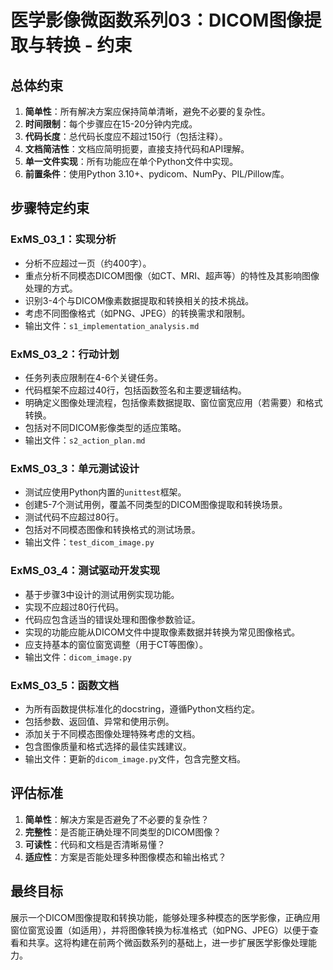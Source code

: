 # 医学影像微函数系列03：DICOM图像提取与转换 - 约束

## 总体约束

1. **简单性**：所有解决方案应保持简单清晰，避免不必要的复杂性。
2. **时间限制**：每个步骤应在15-20分钟内完成。
3. **代码长度**：总代码长度应不超过150行（包括注释）。
4. **文档简洁性**：文档应简明扼要，直接支持代码和API理解。
5. **单一文件实现**：所有功能应在单个Python文件中实现。
6. **前置条件**：使用Python 3.10+、pydicom、NumPy、PIL/Pillow库。

## 步骤特定约束

### ExMS_03_1：实现分析

- 分析不应超过一页（约400字）。
- 重点分析不同模态DICOM图像（如CT、MRI、超声等）的特性及其影响图像处理的方式。
- 识别3-4个与DICOM像素数据提取和转换相关的技术挑战。
- 考虑不同图像格式（如PNG、JPEG）的转换需求和限制。
- 输出文件：`s1_implementation_analysis.md`

### ExMS_03_2：行动计划

- 任务列表应限制在4-6个关键任务。
- 代码框架不应超过40行，包括函数签名和主要逻辑结构。
- 明确定义图像处理流程，包括像素数据提取、窗位窗宽应用（若需要）和格式转换。
- 包括对不同DICOM影像类型的适应策略。
- 输出文件：`s2_action_plan.md`

### ExMS_03_3：单元测试设计

- 测试应使用Python内置的`unittest`框架。
- 创建5-7个测试用例，覆盖不同类型的DICOM图像提取和转换场景。
- 测试代码不应超过80行。
- 包括对不同模态图像和转换格式的测试场景。
- 输出文件：`test_dicom_image.py`

### ExMS_03_4：测试驱动开发实现

- 基于步骤3中设计的测试用例实现功能。
- 实现不应超过80行代码。
- 代码应包含适当的错误处理和图像参数验证。
- 实现的功能应能从DICOM文件中提取像素数据并转换为常见图像格式。
- 应支持基本的窗位窗宽调整（用于CT等图像）。
- 输出文件：`dicom_image.py`

### ExMS_03_5：函数文档

- 为所有函数提供标准化的docstring，遵循Python文档约定。
- 包括参数、返回值、异常和使用示例。
- 添加关于不同模态图像处理特殊考虑的文档。
- 包含图像质量和格式选择的最佳实践建议。
- 输出文件：更新的`dicom_image.py`文件，包含完整文档。

## 评估标准

1. **简单性**：解决方案是否避免了不必要的复杂性？
2. **完整性**：是否能正确处理不同类型的DICOM图像？
3. **可读性**：代码和文档是否清晰易懂？
4. **适应性**：方案是否能处理多种图像模态和输出格式？

## 最终目标

展示一个DICOM图像提取和转换功能，能够处理多种模态的医学影像，正确应用窗位窗宽设置（如适用），并将图像转换为标准格式（如PNG、JPEG）以便于查看和共享。这将构建在前两个微函数系列的基础上，进一步扩展医学影像处理能力。 